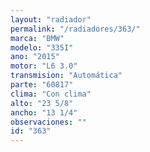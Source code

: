 ```yaml
---
layout: "radiador"
permalink: "/radiadores/363/"
marca: "BMW"
modelo: "335I"
ano: "2015"
motor: "L6 3.0"
transmision: "Automática"
parte: "60817"
clima: "Con clima"
alto: "23 5/8"
ancho: "13 1/4"
observaciones: ""
id: "363"
---
```



